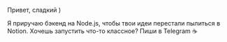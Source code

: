 Привет, сладкий )

Я приручаю бэкенд на Node.js, чтобы твои идеи перестали пылиться в Notion.
Хочешь запустить что-то классное? Пиши в Telegram ☕
